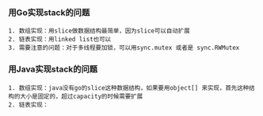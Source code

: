 ### 用Go实现stack的问题

	1. 数组实现：用slice做数据结构最简单，因为slice可以自动扩展
	2. 链表实现：用linked list也可以
	3. 需要注意的问题：对于多线程要加锁，可以用sync.mutex 或者是 sync.RWMutex

### 用Java实现stack的问题
	1. 数组实现：java没有go的slice这种数据结构，如果要用object[] 来实现，首先这种结构的大小是固定的，超过capacity的时候需要扩展
	2. 链表实现：
